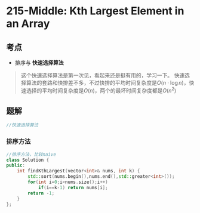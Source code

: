 # 215-Middle: Kth Largest Element in an Array

## 考点

* 排序与 __快速选择算法__
> 这个快速选择算法是第一次见，看起来还是挺有用的，学习一下。
> 快速选择算法的套路和快排差不多，不过快排的平均时间复杂度是$O(n \cdot \log{n})$，快速选择的平均时间复杂度是$O(n)$，两个的最坏时间复杂度都是$O(n^2)$

## 题解

```cpp
//快速选择算法

```


### 排序方法

```cpp
//排序方法，比较naive
class Solution {
public:
    int findKthLargest(vector<int>& nums, int k) {
        std::sort(nums.begin(),nums.end(),std::greater<int>());
        for(int i=0;i<nums.size();i++)
            if(i==k-1) return nums[i];
        return -1;
    }
};
```